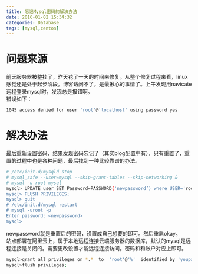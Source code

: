 ```yaml
---
title: 忘记Mysql密码的解决办法
date: 2016-01-02 15:34:32
categories: Database
tags: [mysql,centos]
---
```

# 问题来源
前天服务器被整挂了，昨天花了一天的时间来修复。从整个修复过程来看，linux感觉还是处于起步阶段。博客访问不了，是最揪心的事情了。上午发现用navicate远程登录mysql时，发现总是报错啊。  
错误如下：  
```bash
1045 access denied for user 'root'@'localhost' using password yes
```
# 解决办法
最后重新设置密码，结果发现密码忘记了（其实blog配置中有），只有重置了，重置的过程中也是各种问题，最后找到一种比较靠谱的办法。  
```bash
# /etc/init.d/mysqld stop 
# mysql_safe --user=mysql --skip-grant-tables --skip-networking & 
# mysql -u root mysql 
mysql> UPDATE user SET Password=PASSWORD('newpassword’) where USER='root';
mysql> FLUSH PRIVILEGES; 
mysql> quit 
# /etc/init.d/mysql restart 
# mysql -uroot -p 
Enter password: <newpassword> 
mysql>
```

newpassword就是重置后的密码，设置成自己想要的即可。然后重启okay。  
站点部署在阿里云上，属于本地远程连接云端服务器的数据库，默认的mysql是远程连接是关闭的。需要更改设置才能远程连接访问。密码和和账户对应上即可。  
```bash
mysql>grant all privileges on *.*  to  'root'@'%'  identified by 'youpassword'  with grant option;
mysql>flush privileges;
```
